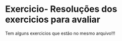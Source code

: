# Exercicio- Resoluções dos exercicios para avaliar
Tem alguns exercicios   que estão no mesmo arquivo!!! 
